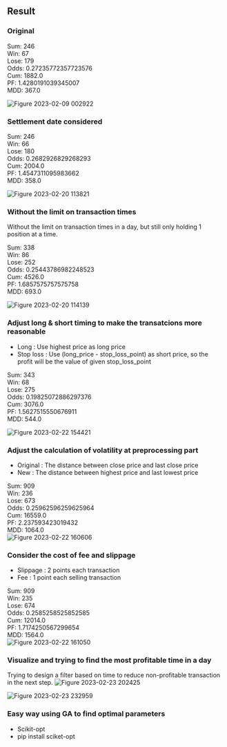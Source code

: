 ## Result

### Original
Sum: 246  
Win: 67  
Lose: 179  
Odds: 0.27235772357723576  
Cum: 1882.0  
PF: 1.4280191039345007  
MDD: 367.0  

![Figure 2023-02-09 002922](https://user-images.githubusercontent.com/34659552/217591381-591efa46-821c-45aa-ba19-2fdce3065edf.png)

### Settlement date considered
Sum: 246  
Win: 66  
Lose: 180  
Odds: 0.2682926829268293  
Cum: 2004.0  
PF: 1.4547311095983662  
MDD: 358.0  

![Figure 2023-02-20 113821](https://user-images.githubusercontent.com/34659552/220004071-4ace9cb8-fd6b-48a6-8a91-97a616ecc897.png)


### Without the limit on transaction times
Without the limit on transaction times in a day, but still only holding 1 position at a time.

Sum: 338  
Win: 86  
Lose: 252  
Odds: 0.25443786982248523  
Cum: 4526.0  
PF: 1.6857575757575758  
MDD: 693.0  

![Figure 2023-02-20 114139](https://user-images.githubusercontent.com/34659552/220005031-656c9c82-6c82-46d4-82ce-d84b41daea9d.png)

### Adjust long & short timing to make the transatcions more reasonable

- Long : Use highest price as long price
- Stop loss : Use (long_price - stop_loss_point) as short price, so the profit will be the value of given stop_loss_point

Sum: 343  
Win: 68    
Lose: 275  
Odds: 0.19825072886297376  
Cum: 3076.0  
PF: 1.5627515550676911  
MDD: 544.0  

![Figure 2023-02-22 154421](https://user-images.githubusercontent.com/34659552/220555383-8ed8ec57-7861-451e-818b-305dc579c156.png)

### Adjust the calculation of volatility at preprocessing part

- Original : The distance between close price and last close price
- New : The distance between highest price and last lowest price

Sum: 909   
Win: 236    
Lose: 673  
Odds: 0.25962596259625964  
Cum: 16559.0  
PF: 2.237593423019432  
MDD: 1064.0  
![Figure 2023-02-22 160606](https://user-images.githubusercontent.com/34659552/220559828-fec55ab9-5b8a-41d7-b46c-fab8e7c16d3b.png)


### Consider the cost of fee and slippage

- Slippage : 2 points each transaction
- Fee : 1 point each selling transaction

Sum: 909  
Win: 235    
Lose: 674  
Odds: 0.2585258525852585  
Cum: 12014.0  
PF: 1.7174250567299654  
MDD: 1564.0  
![Figure 2023-02-22 161050](https://user-images.githubusercontent.com/34659552/220561051-fa7e509a-d3c5-4c39-8c88-dabd6f91249e.png)


### Visualize and trying to find the most profitable time in a day 
Trying to design a filter based on time to reduce non-profitable transaction in the next step.
![Figure 2023-02-23 202425](https://user-images.githubusercontent.com/34659552/220905566-5ef2a594-308d-41e1-b2eb-e8321aed4848.png)

![Figure 2023-02-23 232959](https://user-images.githubusercontent.com/34659552/220955731-b02a9ee7-91a9-46da-96af-0328c824b753.png)

### Easy way using GA to find optimal parameters
- Scikit-opt
- pip install sciket-opt
